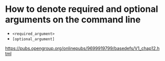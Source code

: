 # How to denote required and optional arguments on the command line
* `<required_argument>`
* `[optional_argument]`

https://pubs.opengroup.org/onlinepubs/9699919799/basedefs/V1_chap12.html